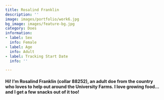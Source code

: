 ```yaml
---
title: Rosalind Franklin
description: ''
image: images/portfolio/work6.jpg
bg_image: images/feature-bg.jpg
category: Does
information:
- label: Sex
  info: Female
- label: Age
  info: Adult
- label: Tracking Start Date
  info: ''

---
```

#### Hi! I’m Rosalind Franklin (collar 88252), an adult doe from the country who loves to help out around the University Farms. I love growing food... and I get a few snacks out of it too!